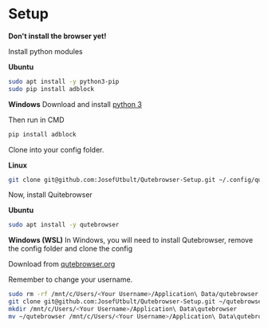 # Setup

**Don't install the browser yet!**

Install python modules

**Ubuntu**
```bash
sudo apt install -y python3-pip
sudo pip install adblock
```

**Windows**
Download and install [python 3](https://www.python.org/downloads/)

Then run in CMD
```cmd
pip install adblock
```

Clone into your config folder.

**Linux**
```bash
git clone git@github.com:JosefUtbult/Qutebrowser-Setup.git ~/.config/qutebrowser/ --recurse-submodules
```

Now, install Quitebrowser

**Ubuntu**
```bash
sudo apt install -y qutebrowser
```

**Windows (WSL)**
In Windows, you will need to install Qutebrowser, remove the config folder and clone the config

Download from [qutebrowser.org](https://qutebrowser.org/doc/install.html)


Remember to change your username.
```bash
sudo rm -rf /mnt/c/Users/<Your Username>/Application\ Data/qutebrowser
git clone git@github.com:JosefUtbult/Qutebrowser-Setup.git ~/qutebrowser --recurse-submodules
mkdir /mnt/c/Users/<Your Username>/Application\ Data\qutebrowser
mv ~/qutebrowser /mnt/c/Users/<Your Username>/Application\ Data\qutebrowser\config
```

